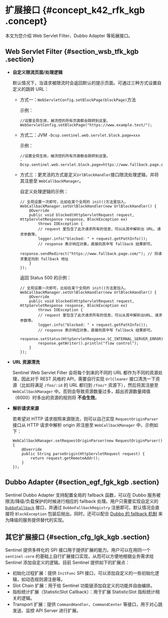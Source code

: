 # 扩展接口 {#concept_k42_rfk_kgb .concept}

本文为您介绍 Web Servlet Filter、Dubbo Adapter 等拓展接口。

## Web Servlet Filter {#section_wsb_tfk_kgb .section}

-   **自定义限流页面/处理逻辑**

    默认情况下，当请求被限流时会返回默认的提示页面。可通过三种方式设置自定义的跳转 URL：

    -   方式一：`WebServletConfig.setBlockPage(blockPage)`方法

        示例：

        ```
        //设置全局生效，被流控的所有页面都会跳转到这里。
        WebServletConfig.setBlockPage("https://www.example.test/");
        ```

    -   方式二：JVM `-Dcsp.sentinel.web.servlet.block.page=xxx`

        示例：

        ```
        //设置全局生效，被流控的所有页面都会跳转到这里。
        -Dcsp.sentinel.web.servlet.block.page=https://www.fallback.page.com/
        ```

    -   方式三：更灵活的方式是定义`UrlBlockHandler`接口限流处理逻辑，并将其注册至 `WebCallbackManager`。

        自定义处理逻辑的示例：

        ```
        // 全局设置一次即可，比如在某个全局的 init()方法里加入。
        WebCallbackManager.setUrlBlockHandler(new UrlBlockHandler() {
            @Override
            public void blocked(HttpServletRequest request, HttpServletResponse response, BlockException ex)
                throws IOException {
                // request 里包含了此次请求所有的信息，可以从其中解析出 URL、请求参数等。
                logger.info("blocked: " + request.getPathInfo());
                // response 表示响应对象，直接向其中写 fallback 结果即可。
                response.sendRedirect("https://www.fallback.page.com/"); // 将请求重定向到 fallback 地址
            }
        });
        ```

        返回 Status 500 的示例：

        ```
        // 全局设置一次即可，比如在某个全局的 init()方法里加入。
        WebCallbackManager.setUrlBlockHandler(new UrlBlockHandler() {
            @Override
            public void blocked(HttpServletRequest request, HttpServletResponse response, BlockException ex)
                throws IOException {
                // request 里包含了此次请求所有的信息，可以从其中解析出URL、请求参数等。
                logger.info("blocked: " + request.getPathInfo());
                // response 表示响应对象，直接向其中写 fallback 结果即可。
                response.setStatus(HttpServletResponse.SC_INTERNAL_SERVER_ERROR);
                response.getWriter().println("flow control");
            }
        });
        ```

-   **URL 资源清洗**

    Sentinel Web Servlet Filter 会将每个到来的不同的 URL 都作为不同的资源处理，因此对于 REST 风格的 API，需要自行实现 `UrlCleaner` 接口清洗一下资源（比如将满足 `/foo/:id` 的 URL 都归到 `/foo/*` 资源下），然后将其注册至 `WebCallbackManager` 中。否则会导致资源数量过多，超出资源数量阈值（6000）时多出的资源的规则将 **不会生效**。

-   **解析请求来源**

    若希望对 HTTP 请求按照来源限流，则可以自己实现 `RequestOriginParser` 接口从 HTTP 请求中解析 origin 并注册至 `WebCallbackManager` 中，示例如下：

    ```
    WebCallbackManager.setRequestOriginParser(new RequestOriginParser() {
        @Override
        public String parseOrigin(HttpServletRequest request) {
            return request.getRemoteAddr();
        }
    });
    ```


## Dubbo Adapter {#section_egf_fgk_kgb .section}

Sentinel Dubbo Adapter 支持配置全局的 fallback 函数，可以在 Dubbo 服务被限流/降级/负载保护的时候进行相应的 fallback 处理。用户只需要实现自定义的 [`DubboFallback`](https://github.com/alibaba/Sentinel/blob/master/sentinel-adapter/sentinel-dubbo-adapter/src/main/java/com/alibaba/csp/sentinel/adapter/dubbo/fallback/DubboFallback.java) 接口，并通过 `DubboFallbackRegistry` 注册即可。默认情况会直接将 `BlockException` 包装后抛出。同时，还可以配合 [Dubbo 的 fallback 机制](http://dubbo.incubator.apache.org/zh-cn/docs/user/demos/local-mock.html) 来为降级的服务提供替代的实现。

## 其它扩展接口 {#section_cfg_lgk_kgb .section}

Sentinel 提供多样化的 SPI 接口用于提供扩展的能力。用户可以在用同一个 `sentinel-core` 的基础上自行扩展接口实现，从而可以方便地根据业务需求给 Sentinel 添加自定义的逻辑。目前 Sentinel 提供如下的扩展点：

-   初始化过程扩展：提供 `InitFunc` SPI 接口，可以添加自定义的一些初始化逻辑，如动态规则源注册等。
-   Slot Chain 扩展：用于给 Sentinel 功能链添加自定义的功能并自由编排。
-   指标统计扩展（StatisticSlot Callback）：用于扩展 StatisticSlot 指标统计相关的逻辑。
-   Transport 扩展：提供 `CommandHandler`、`CommandCenter` 等接口，用于对心跳发送、监控 API Server 进行扩展。

